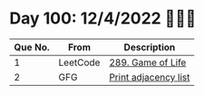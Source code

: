 # Day 100: 12/4/2022 💯🔥✨

| Que No. | From | Description |
| --- | --- | --- |
| 1 | LeetCode | [289. Game of Life](https://leetcode.com/problems/game-of-life/) |
| 2 | GFG | [Print adjacency list](https://practice.geeksforgeeks.org/problems/print-adjacency-list-1587115620/1#) |
